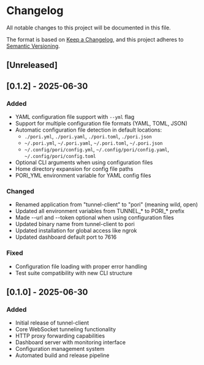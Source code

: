 # Changelog

All notable changes to this project will be documented in this file.

The format is based on [Keep a Changelog](https://keepachangelog.com/en/1.0.0/),
and this project adheres to [Semantic Versioning](https://semver.org/spec/v2.0.0.html).

## [Unreleased]

## [0.1.2] - 2025-06-30

### Added

- YAML configuration file support with `--yml` flag
- Support for multiple configuration file formats (YAML, TOML, JSON)
- Automatic configuration file detection in default locations:
  - `./pori.yml`, `./pori.yaml`, `./pori.toml`, `./pori.json`
  - `~/.pori.yml`, `~/.pori.yaml`, `~/.pori.toml`, `~/.pori.json`
  - `~/.config/pori/config.yml`, `~/.config/pori/config.yaml`, `~/.config/pori/config.toml`
- Optional CLI arguments when using configuration files
- Home directory expansion for config file paths
- PORI_YML environment variable for YAML config files

### Changed

- Renamed application from "tunnel-client" to "pori" (meaning wild, open)
- Updated all environment variables from TUNNEL_* to PORI_* prefix
- Made --url and --token optional when using configuration files
- Updated binary name from tunnel-client to pori
- Updated installation for global access like ngrok
- Updated dashboard default port to 7616

### Fixed

- Configuration file loading with proper error handling
- Test suite compatibility with new CLI structure

## [0.1.0] - 2025-06-30

### Added

- Initial release of tunnel-client
- Core WebSocket tunneling functionality
- HTTP proxy forwarding capabilities
- Dashboard server with monitoring interface
- Configuration management system
- Automated build and release pipeline
